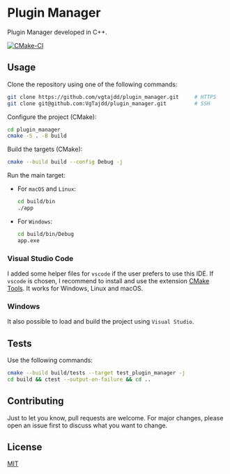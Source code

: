 # Plugin Manager

Plugin Manager developed in C++.

[![CMake-CI](https://github.com/VgTajdd/plugin_manager/actions/workflows/cmake.yml/badge.svg)](https://github.com/VgTajdd/plugin_manager/actions/workflows/cmake.yml)

## Usage

Clone the repository using one of the following commands:

```bash
git clone https://github.com/vgtajdd/plugin_manager.git     # HTTPS
git clone git@github.com:VgTajdd/plugin_manager.git         # SSH
```

Configure the project (CMake):

```bash
cd plugin_manager
cmake -S . -B build
```

Build the targets (CMake):

```bash
cmake --build build --config Debug -j
```

Run the main target:

- For ```macOS``` and ```Linux```:

    ```bash
    cd build/bin
    ./app
    ```

- For ```Windows```:

    ```bash
    cd build/bin/Debug
    app.exe
    ```

### Visual Studio Code

I added some helper files for ```vscode``` if the user prefers to use this IDE. If ```vscode``` is chosen, I recommend to install and use the extension [CMake Tools](https://marketplace.visualstudio.com/items?itemName=ms-vscode.cmake-tools). It works for Windows, Linux and macOS.

### Windows

It also possible to load and build the project using ```Visual Studio```.

## Tests

Use the following commands:

```bash
cmake --build build/tests --target test_plugin_manager -j
cd build && ctest --output-on-failure && cd ..
```
## Contributing

Just to let you know, pull requests are welcome. For major changes, please open an issue first to discuss what you want to change.

## License

[MIT](https://choosealicense.com/licenses/mit/)
